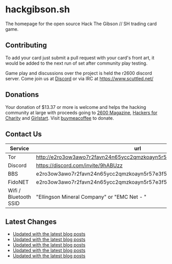 # hackgibson.sh
The homepage for the open source Hack The Gibson // SH trading card game.


## Contributing

To add your card just submit a pull request with your card's front art, it would be added to the next run of set after community play testing.

Game play and discussions over the project is held the r2600 discord server. Come join us at [Discord](https://discord.com/invite/9hABUzz) or via IRC at https://www.scuttled.net/


## Donations

Your donation of $13.37 or more is welcome and helps the hacking community at large with proceeds going to [2600 Magazine](https://2600.com/), [Hackers for Charity](https://hackersforcharity.org) and [Girlstart](https://girlstart.org).  Visit [buymeacoffee](https://www.buymeacoffee.com/hackgibson.sh) to donate.


## Contact Us

Service | url
-|-
Tor | http://e2ro3ow3awo7r2favn24n65ycc2qmzkoayn5r57e3f56nvjwdcgg32ad.onion
Discord | https://discord.com/invite/9hABUzz
BBS | e2ro3ow3awo7r2favn24n65ycc2qmzkoayn5r57e3f56nvjwdcgg32ad.onion:23
FidoNET | e2ro3ow3awo7r2favn24n65ycc2qmzkoayn5r57e3f56nvjwdcgg32ad.onion:24554
Wifi / Bluetooth SSID | "Ellingson Mineral Company" or "EMC Net - <fidonet address>"

## Latest Changes
<!-- BLOG-POST-LIST:START -->
- [Updated with the latest blog posts](https://github.com/DFW2600/hackgibson.sh/commit/6b45aaf8f60f50c1108269d57cdebc072699c0a6)
- [Updated with the latest blog posts](https://github.com/DFW2600/hackgibson.sh/commit/8830557333e0014cbf3da3bac0d12d604d2b2696)
- [Updated with the latest blog posts](https://github.com/DFW2600/hackgibson.sh/commit/40aa3ddbddf758d34016039c4488203a26e0d067)
- [Updated with the latest blog posts](https://github.com/DFW2600/hackgibson.sh/commit/51334385b8ededde8bd6bfe9e7d936ff9d48d462)
- [Updated with the latest blog posts](https://github.com/DFW2600/hackgibson.sh/commit/e6b63e42e15a5db3ce92ae5c01f5afc39d5ef50f)
<!-- BLOG-POST-LIST:END -->

